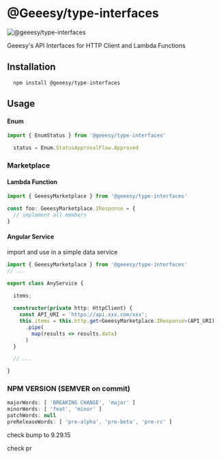 # @Geeesy/type-interfaces

![@geeesy/type-interfaces](https://img.shields.io/npm/v/@geeesy/type-interfaces?style=for-the-badge)

Geeesy's API Interfaces for HTTP Client and Lambda Functions

## Installation

```
  npm install @geeesy/type-interfaces
```

## Usage

#### Enum
```typescript
import { EnumStatus } from '@geeesy/type-interfaces'

  status = Enum.StatusApprovalFlow.Approved
```

### Marketplace

#### Lambda Function
```typescript
import { GeeesyMarketplace } from '@geeesy/type-interfaces'

const foo: GeeesyMarketplace.IResponse = {
  // implement all members
}
```
#### Angular Service
import and use in a simple data service
```typescript
import { GeeesyMarketplace } from '@geeesy/type-interfaces'
// ...

export class AnyService {
  
  items;

  constructor(private http: HttpClient) {
    const API_URI = 'https://api.xxx.com/xxx';
    this.items = this.http.get<GeeesyMarketplace.IResponse>(API_URI)
      .pipe(
        map(results => results.data)
      )
  }

  // ...

}
```
### NPM VERSION (SEMVER on commit)
```javascript
majorWords: [ 'BREAKING CHANGE', 'major' ]
minorWords: [ 'feat', 'minor' ]
patchWords: null
preReleaseWords: [ 'pre-alpha', 'pre-beta', 'pre-rc' ]
```


check bump to 9.29.15



check pr
